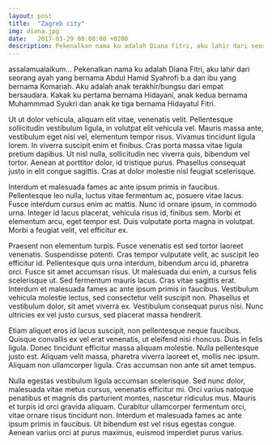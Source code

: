 ```yaml
---
layout: post
title:  "Zagreb city"
img: diana.jpg
date:   2017-03-29 00:00:00 +0200
description: Pekenalkan nama ku adalah Diana Fitri, aku lahir dari seorang ayah yang bernama Abdul Hamid Syahrofi b.a dan ibu yang bernama Komariah. Aku adalah anak terakhir/bungsu dari empat bersaudara. Kakak ku pertama bernama Hidayani, anak kedua bernama Muhammmad Syukri dan anak ke tiga bernama Hidayatul Fitri.Cras ac ex sit amet leo rhoncus elementum eget eget eros. Curabitur venenatis lacus eget tempus consequat. Duis feugiat vehicula bibendum. Aliquam imperdiet tortor in diam viverra scelerisque. Vestibulum erat odio, rutrum nec volutpat et, mattis id diam.
---
```


assalamualaikum...
Pekenalkan nama ku adalah Diana Fitri, aku lahir dari seorang ayah yang bernama Abdul Hamid Syahrofi b.a dan ibu yang bernama Komariah. Aku adalah anak terakhir/bungsu dari empat bersaudara. Kakak ku pertama bernama Hidayani, anak kedua bernama Muhammmad Syukri dan anak ke tiga bernama Hidayatul Fitri.

Ut ut dolor vehicula, aliquam elit vitae, venenatis velit. Pellentesque sollicitudin vestibulum ligula, in volutpat elit vehicula vel. Mauris massa ante, vestibulum eget nisi vel, elementum tempor risus. Vivamus tincidunt ligula lorem. In viverra suscipit enim et finibus. Cras porta massa vitae ligula pretium dapibus. Ut nisl nulla, sollicitudin nec viverra quis, bibendum vel tortor. Aenean at porttitor dolor, id tristique purus. Phasellus consequat justo in elit congue sagittis. Cras at dolor molestie nisl feugiat scelerisque.

Interdum et malesuada fames ac ante ipsum primis in faucibus. Pellentesque leo nulla, luctus vitae fermentum ac, posuere vitae lacus. Fusce interdum cursus enim ac mattis. Nunc id ornare ipsum, in commodo urna. Integer id lacus placerat, vehicula risus id, finibus sem. Morbi et elementum arcu, eget tempor est. Duis vulputate porta magna in volutpat. Morbi a feugiat velit, vel efficitur ex.

Praesent non elementum turpis. Fusce venenatis est sed tortor laoreet venenatis. Suspendisse potenti. Cras tempor vulputate velit, ac suscipit leo efficitur id. Pellentesque quis urna interdum, bibendum arcu id, pharetra orci. Fusce sit amet accumsan risus. Ut malesuada dui enim, a cursus felis scelerisque ut. Sed fermentum mauris lacus. Cras vitae sagittis erat. Interdum et malesuada fames ac ante ipsum primis in faucibus. Vestibulum vehicula molestie lectus, sed consectetur velit suscipit non. Phasellus et vestibulum dolor, sit amet viverra ex. Vestibulum consequat purus nisi. Nunc ultricies ex vel justo cursus, sed placerat massa hendrerit.

Etiam aliquet eros id lacus suscipit, non pellentesque neque faucibus. Quisque convallis ex vel erat venenatis, ut eleifend nisi rhoncus. Duis in felis ligula. Donec tincidunt efficitur massa aliquam molestie. Nulla pellentesque justo est. Aliquam velit massa, pharetra viverra laoreet et, mollis nec ipsum. Aliquam non ullamcorper ligula. Cras accumsan non ante sit amet tempus.

Nulla egestas vestibulum ligula accumsan scelerisque. Sed nunc dolor, malesuada vitae metus cursus, venenatis efficitur mi. Orci varius natoque penatibus et magnis dis parturient montes, nascetur ridiculus mus. Mauris et turpis id orci gravida aliquam. Curabitur ullamcorper fermentum orci, vitae ornare risus tincidunt non. Interdum et malesuada fames ac ante ipsum primis in faucibus. Ut bibendum est vel risus egestas congue. Aenean varius orci at purus maximus, euismod imperdiet purus varius.
